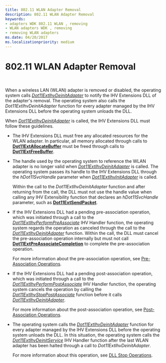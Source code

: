 ```yaml
---
title: 802.11 WLAN Adapter Removal
description: 802.11 WLAN Adapter Removal
keywords:
- adapters WDK 802.11 WLAN , removing
- WLAN adapters WDK , removing
- removing WLAN adapters
ms.date: 04/20/2017
ms.localizationpriority: medium
---
```


# 802.11 WLAN Adapter Removal




 

When a wireless LAN (WLAN) adapter is removed or disabled, the operating system calls [*Dot11ExtIhvDeinitAdapter*](/windows-hardware/drivers/ddi/wlanihv/nc-wlanihv-dot11extihv_deinit_adapter) to notify the IHV Extensions DLL of the adapter's removal. The operating system also calls the *Dot11ExtIhvDeinitAdapter* function for every adapter managed by the IHV Extensions DLL before the operating system unloads the DLL.

When [*Dot11ExtIhvDeinitAdapter*](/windows-hardware/drivers/ddi/wlanihv/nc-wlanihv-dot11extihv_deinit_adapter) is called, the IHV Extensions DLL must follow these guidelines.

-   The IHV Extensions DLL must free any allocated resources for the WLAN adapter. In particular, all memory allocated through calls to [**Dot11ExtAllocateBuffer**](/windows-hardware/drivers/ddi/wlanihv/nc-wlanihv-dot11ext_allocate_buffer) must be freed through calls to [**Dot11ExtFreeBuffer**](/windows-hardware/drivers/ddi/wlanihv/nc-wlanihv-dot11ext_free_buffer).

-   The handle used by the operating system to reference the WLAN adapter is no longer valid when [*Dot11ExtIhvDeinitAdapter*](/windows-hardware/drivers/ddi/wlanihv/nc-wlanihv-dot11extihv_deinit_adapter) is called. The operating system passes its handle to the IHV Extensions DLL through the *hDot11SvcHandle* parameter when [*Dot11ExtIhvInitAdapter*](/windows-hardware/drivers/ddi/wlanihv/nc-wlanihv-dot11extihv_init_adapter) is called.

    Within the call to the *Dot11ExtIhvDeinitAdapter* function and after returning from the call, the DLL must not use the handle value when calling any IHV Extensibility function that declares an *hDot11SvcHandle* parameter, such as [**Dot11ExtSendPacket**](/windows-hardware/drivers/ddi/wlanihv/nc-wlanihv-dot11ext_send_packet).

-   If the IHV Extensions DLL had a pending pre-association operation, which was initiated through a call to the [*Dot11ExtIhvPerformPreAssociate*](/windows-hardware/drivers/ddi/wlanihv/nc-wlanihv-dot11extihv_perform_pre_associate) IHV Handler function, the operating system regards the operation as canceled through the call to the [*Dot11ExtIhvDeinitAdapter*](/windows-hardware/drivers/ddi/wlanihv/nc-wlanihv-dot11extihv_deinit_adapter) function. Within the call, the DLL must cancel the pre-association operation internally but must not call [**Dot11ExtPreAssociateCompletion**](/windows-hardware/drivers/ddi/wlanihv/nc-wlanihv-dot11ext_pre_associate_completion) to complete the pre-association operation.

    For more information about the pre-association operation, see [Pre-Association Operations](pre-association-operations.md).

-   If the IHV Extensions DLL had a pending post-association operation, which was initiated through a call to the [*Dot11ExtIhvPerformPostAssociate*](/windows-hardware/drivers/ddi/wlanihv/nc-wlanihv-dot11extihv_perform_post_associate) IHV Handler function, the operating system cancels the operation by calling the [*Dot11ExtIhvStopPostAssociate*](/windows-hardware/drivers/ddi/wlanihv/nc-wlanihv-dot11extihv_stop_post_associate) function before it calls [*Dot11ExtIhvDeinitAdapter*](/windows-hardware/drivers/ddi/wlanihv/nc-wlanihv-dot11extihv_deinit_adapter).

    For more information about the post-association operation, see [Post-Association Operations](post-association-operations.md).

-   The operating system calls the [*Dot11ExtIhvDeinitAdapter*](/windows-hardware/drivers/ddi/wlanihv/nc-wlanihv-dot11extihv_deinit_adapter) function for every adapter managed by the IHV Extensions DLL before the operating system unloads the DLL. In this situation, the operating system calls the [*Dot11ExtIhvDeinitService*](/windows-hardware/drivers/ddi/wlanihv/nc-wlanihv-dot11extihv_deinit_service) IHV Handler function after the last WLAN adapter has been halted through a call to *Dot11ExtIhvDeinitAdapter*.

    For more information about this operation, see [DLL Stop Operations](dll-stop-operations.md).

 

 

